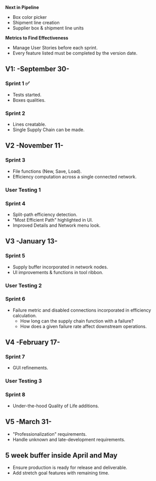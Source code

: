 **Next in Pipeline**
* Box color picker
* Shipment line creation
* Supplier box & shipment line units 

**Metrics to Find Effectiveness**

* Manage User Stories before each sprint.
* Every feature listed must be completed by the version date.

## V1: -September 30-
### Sprint 1 ✅
- Tests started.
- Boxes qualities.
### Sprint 2
- Lines creatable.
- Single Supply Chain can be made.

## V2 -November 11-
### Sprint 3
- File functions (New, Save, Load).
- Efficiency computation across a single connected network.

### User Testing 1

### Sprint 4
- Split-path efficiency detection.
- "Most Efficient Path" highlighted in UI.
- Improved Details and Network menu look.

## V3 -January 13-
### Sprint 5
- Supply buffer incorporated in network nodes.
- UI improvements & functions in tool ribbon.

### User Testing 2

### Sprint 6
- Failure metric and disabled connections incorporated in efficiency calculation.
  - How long can the supply chain function with a failure?
  - How does a given failure rate affect downstream operations.
  
## V4 -February 17-
### Sprint 7
- GUI refinements.

### User Testing 3

### Sprint 8
- Under-the-hood Quality of Life additions.

## V5 -March 31-
- "Professionalization" requirements.
- Handle unknown and late-development requirements.

## 5 week buffer inside April and May
- Ensure production is ready for release and deliverable.
- Add stretch goal features with remaining time. 
